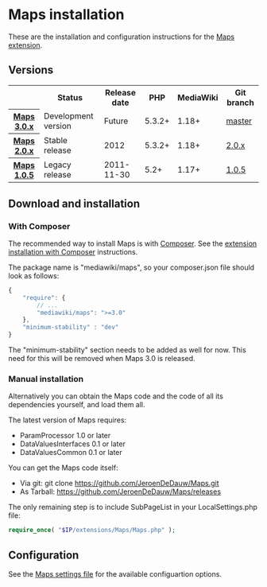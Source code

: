 # Maps installation

These are the installation and configuration instructions for the [Maps extension](../README.md).

## Versions

<table>
	<tr>
		<th></th>
		<th>Status</th>
		<th>Release date</th>
		<th>PHP</th>
		<th>MediaWiki</th>
		<th>Git branch</th>
	</tr>
	<tr>
		<th><a href="https://github.com/JeroenDeDauw/Maps/blob/master/docs/RELEASE-NOTES.md">Maps 3.0.x</a></th>
		<td>Development version</td>
		<td>Future</td>
		<td>5.3.2+</td>
		<td>1.18+</td>
		<td><a href="https://github.com/JeroenDeDauw/Maps/tree/master">master</a></td>
	</tr>
	<tr>
		<th><a href="https://github.com/JeroenDeDauw/Maps/blob/master/docs/RELEASE-NOTES.md#maps-20-2012-10-05">Maps 2.0.x</a></th>
		<td>Stable release</td>
		<td>2012</td>
		<td>5.3.2+</td>
		<td>1.18+</td>
		<td><a href="https://github.com/JeroenDeDauw/Maps/tree/2.0.x">2.0.x</a></td>
	</tr>
	<tr>
		<th><a href="https://github.com/JeroenDeDauw/Maps/blob/master/docs/RELEASE-NOTES.md#maps-105-2011-11-30">Maps 1.0.5</a></th>
		<td>Legacy release</td>
		<td>2011-11-30</td>
		<td>5.2+</td>
		<td>1.17+</td>
		<td><a href="https://github.com/JeroenDeDauw/Maps/tree/1.0.5">1.0.5</a></td>
	</tr>
</table>



## Download and installation

### With Composer

The recommended way to install Maps is with [Composer](http://getcomposer.org).
See the [extension installation with Composer](https://www.mediawiki.org/wiki/Composer) instructions.

The package name is "mediawiki/maps", so your composer.json file should look as follows:

```javascript
{
	"require": {
		// ...
		"mediawiki/maps": ">=3.0"
	},
	"minimum-stability" : "dev"
}
```

The "minimum-stability" section needs to be added as well for now.
This need for this will be removed when Maps 3.0 is released.

### Manual installation

Alternatively you can obtain the Maps code and the code of all its dependencies yourself, and load them all.

The latest version of Maps requires:

* ParamProcessor 1.0 or later
* DataValuesInterfaces 0.1 or later
* DataValuesCommon 0.1 or later

You can get the Maps code itself:

* Via git: git clone https://github.com/JeroenDeDauw/Maps.git
* As Tarball: https://github.com/JeroenDeDauw/Maps/releases

The only remaining step is to include SubPageList in your LocalSettings.php file:

```php
require_once( "$IP/extensions/Maps/Maps.php" );
```

## Configuration

See the [Maps settings file](../Maps_Settings.php) for the available configuartion options.
